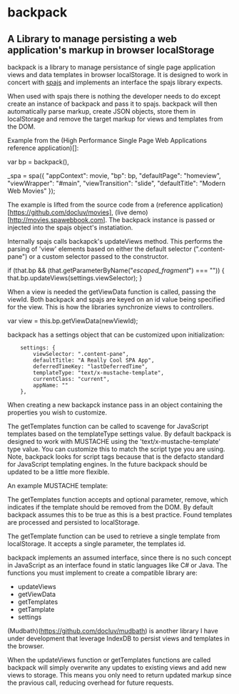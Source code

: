 # backpack
## A Library to manage persisting a web application's markup in browser localStorage

backpack is a library to manage persistance of single page application views and data
templates in browser localStorage. It is designed to work in concert with [spajs](https://github.com/docluv/spajs)
and implements an interface the spajs library expects.

When used with spajs there is nothing the developer needs to do except create an instance
of backpack and pass it to spajs. backpack will then automatically parse markup, create
JSON objects, store them in localStorage and remove the target markup for views and templates
from the DOM.

Example from the (High Performance Single Page Web Applications reference application)[]:

var bp = backpack(),

_spa = spa({
    "appContext": movie,
    "bp": bp,
    "defaultPage": "homeview",
    "viewWrapper": "#main",
    "viewTransition": "slide",
    "defaultTitle": "Modern Web Movies"
});

The example is lifted from the source code from a (reference application)[https://github.com/docluv/movies],
(live demo)[http://movies.spawebbook.com]. The backpack instance is passed or injected
into the spajs object's instatiation.

Internally spajs calls backapck's updateViews method. This performs the parsing of
'view' elements based on either the default selector (".content-pane") or a custom 
selector passed to the constructor.

if (that.bp && (that.getParameterByName("_escaped_fragment_") === "")) {
    that.bp.updateViews(settings.viewSelector);
}

When a view is needed the getViewData function is called, passing the viewId. Both
backpack and spajs are keyed on an id value being specified for the view. This is how
the libraries synchronize views to controllers.

var view = this.bp.getViewData(newViewId);

backpack has a settings object that can be customized upon initialization:

        settings: {
            viewSelector: ".content-pane",
            defaultTitle: "A Really Cool SPA App",
            deferredTimeKey: "lastDeferredTime",
            templateType: "text/x-mustache-template",
            currentClass: "current",
            appName: ""
        },

When creating a new backapck instance pass in an object containing the properties
you wish to customize.

The getTemplates function can be called to scavenge for JavaScript templates based 
on the templateType settings value. By default backpack is designed to work with 
MUSTACHE using the 'text/x-mustache-template' type value. You can customize this to 
match the script type you are using. Note, backpack looks for script tags because
that is the defacto standard for JavaScript templating engines. In the future backpack
should be updated to be a little more flexible.

An example MUSTACHE template:

<script id="MoviePosterGridTemplate" type="text/x-mustache-template">
    {{#movies}}
    <div class="movie-target">
        <a href="#!movie/{{id}}/{{title}}">
            <img alt="{{title}}" src="{{poster}}" class="movie-grid-poster">
            <figcaption class="demo-photo-caption">{{title}}</figcaption>
        </a>
    </div>
    {{/movies}}
</script>

The getTemplates function accepts and optional parameter, remove, which indicates 
if the template should be removed from the DOM. By default backpack assumes this to 
be true as this is a best practice. Found templates are processed and persisted to 
localStorage. 

The getTemplate function can be used to retrieve a single template from localStorage.
It accepts a single parameter, the templates id.

backpack implements an assumed interface, since there is no such concept in JavaScript
as an interface found in static languages like C# or Java. The functions you must implement
to create a compatible library are:

* updateViews
* getViewData
* getTemplates
* getTamplate
* settings

(Mudbath)(https://github.com/docluv/mudbath) is another library I have under development
that leverage IndexDB to persist views and templates in the browser.

When the updateViews function or getTemplates functions are called backpack will simply
overwrite any updates to existing views and add new views to storage. This means you 
only need to return updated markup since the pravious call, reducing overhead for future
requests.




